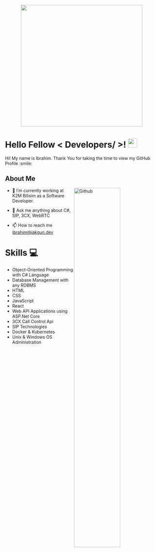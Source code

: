 <p align="center">
    <img width="400" src="https://camo.githubusercontent.com/992babdffd8c74a1502de375fbdf7e4d54773242/68747470733a2f2f6d656469612e67697068792e636f6d2f6d656469612f53576f536b4e36447854737a71494b4571762f67697068792e676966">
</p>

<h1> Hello Fellow < Developers/ >! <img src = "https://raw.githubusercontent.com/MartinHeinz/MartinHeinz/master/wave.gif" width = 30px> </h1>
<p align='center'>
</p>
    
<div size='20px'> Hi! My name is Ibrahim. Thank You for taking the time to view my GitHub Profile :smile: 
</div>
<h2> About Me</h2>

<img width="55%" align="right" alt="Github" src="https://raw.githubusercontent.com/onimur/.github/master/.resources/git-header.svg" />

- 🔭 I’m currently working at K2M Bilisim as a Software Developer.
  
- 💬 Ask me anything about C#, SIP, 3CX, WebRTC

- 📫 How to reach me ibrahim@iakgun.dev
    
<h1> Skills 💻 </h1>
    
- Object-Oriented Programming with C# Language
- Database Management with any RDBMS
- HTML
- CSS
- JavaScript
- React
- Web API Applications using ASP.Net Core
- 3CX Call Control Api
- SIP Technologies
- Docker & Kubernetes
- Unix & Windows OS Administration

